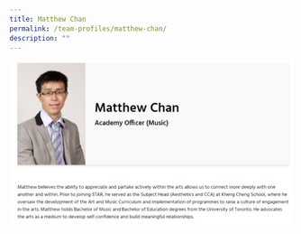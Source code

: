 ```yaml
---
title: Matthew Chan
permalink: /team-profiles/matthew-chan/
description: ""
---
```

![](/images/profile18.png)